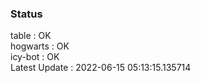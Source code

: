 ### Status


table : OK  
hogwarts : OK  
icy-bot : OK  
Latest Update : 2022-06-15 05:13:15.135714
